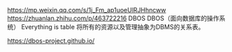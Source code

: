 
https://mp.weixin.qq.com/s/1j_Fm_ap1uoeUlRJHhncww
https://zhuanlan.zhihu.com/p/463722216
DBOS
DBOS（面向数据库的操作系统）
Everything is table
将所有的资源以及管理抽象为DBMS的关系表。


https://dbos-project.github.io/